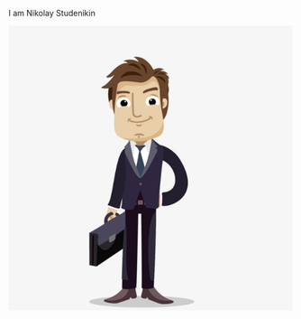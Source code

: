 I am Nikolay Studenikin



![Image](https://github.com/StudenikinNikolay/About-me/blob/main/avatar-business-pixelbox.ru-2.jpg?raw=true)
